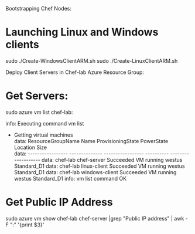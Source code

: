 
Bootstrapping Chef Nodes:

# Launching Linux and Windows clients
sudo ./Create-WindowsClientARM.sh
sudo ./Create-LinuxClientARM.sh

Deploy Client Servers in Chef-lab Azure Resource Group:

# Get Servers:
sudo azure vm list chef-lab:

  info:    Executing command vm list
  + Getting virtual machines                                                     
  data:    ResourceGroupName  Name            ProvisioningState  PowerState  Location  Size       
  data:    -----------------  --------------  -----------------  ----------  --------  -----------
  data:    chef-lab           chef-server     Succeeded          VM running  westus    Standard_D1
  data:    chef-lab           linux-client    Succeeded          VM running  westus    Standard_D1
  data:    chef-lab           windows-client  Succeeded          VM running  westus    Standard_D1
  info:    vm list command OK

# Get Public IP Address
sudo azure vm show chef-lab chef-server |grep "Public IP address" | awk -F ":" '{print $3}'
